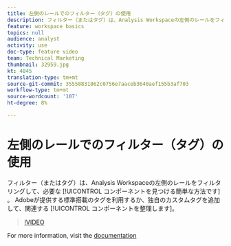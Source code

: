 ```yaml
---
title: 左側のレールでのフィルター（タグ）の使用
description: フィルター（またはタグ）は、Analysis Workspaceの左側のレールをフィルタリングして、必要なコンポーネントを見つける簡単な方法です。 Adobeが提供する標準搭載のタグを利用するか、独自のカスタムタグを追加して、関連するコンポーネントを整理します。
feature: workspace basics
topics: null
audience: analyst
activity: use
doc-type: feature video
team: Technical Marketing
thumbnail: 32959.jpg
kt: 4845
translation-type: tm+mt
source-git-commit: 35558831862c0756e7aaceb3640aef155b3af703
workflow-type: tm+mt
source-wordcount: '107'
ht-degree: 8%

---
```



# 左側のレールでのフィルター（タグ）の使用

フィルター（またはタグ）は、Analysis Workspaceの左側のレールをフィルタリングして、必要な [!UICONTROL コンポーネントを見つける簡単な方法です] 。 Adobeが提供する標準搭載のタグを利用するか、独自のカスタムタグを追加して、関連する [!UICONTROL コンポーネントを整理します]。

>[!VIDEO](https://video.tv.adobe.com/v/32959/?quality=12)

For more information, visit the [documentation](https://docs.adobe.com/content/help/ja-JP/analytics/analyze/analysis-workspace/home.html)
